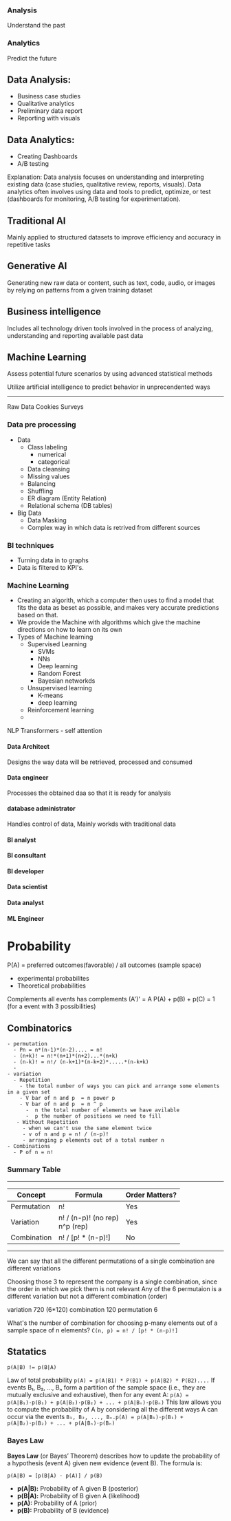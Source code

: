 ### Analysis
Understand the past

### Analytics 
Predict the future

## Data Analysis:
- Business case studies
- Qualitative analytics
- Preliminary data report
- Reporting with visuals
## Data Analytics:
- Creating Dashboards
- A/B testing

Explanation:
Data analysis focuses on understanding and interpreting existing data (case studies, qualitative review, reports, visuals).
Data analytics often involves using data and tools to predict, optimize, or test (dashboards for monitoring, A/B testing for experimentation).

## Traditional AI
Mainly applied to structured datasets to improve efficiency and accuracy in repetitive tasks

## Generative AI
Generating new raw data or content, such as text, code, audio, or images by relying on patterns from a given training dataset

## Business intelligence
Includes all technology driven tools involved in the process of analyzing, understanding and reporting available past data

## Machine Learning
Assess potential future scenarios by using advanced statistical methods

Utilize artificial intelligence to predict behavior in unprecendented ways

_____________________________________________
Raw Data
    Cookies
    Surveys

### Data pre processing
- Data
    - Class labeling
      - numerical
      - categorical
    - Data cleansing
    - Missing values
  - Balancing
  - Shuffling
  - ER diagram (Entity Relation)
  - Relational schema (DB tables)
- Big Data
  - Data Masking
  - Complex way in which data is retrived from different sources

### BI techniques
- Turning data in to graphs
- Data is filtered to KPI's.

### Machine Learning
- Creating an algorith, which a computer then uses to find a model that fits the data as beset as possible, and makes very accurate predictions based on that.
- We provide the Machine with algorithms which give the machine directions on how to learn on its own 
- Types of Machine learning
  - Supervised Learning
    - SVMs
    - NNs
    - Deep learning
    - Random Forest
    - Bayesian networkds
  - Unsupervised learning
    - K-means
    - deep learning 
  - Reinforcement learning
  - 

NLP 
Transformers - self attention

#### Data Architect
Designs the way data will be retrieved, processed and consumed
#### Data engineer
Processes the obtained daa so that it is ready for analysis
#### database administrator
Handles control of data,
Mainly workds with traditional data
#### BI analyst
#### BI consultant
#### BI developer

#### Data scientist
#### Data analyst
#### ML Engineer


# Probability
P(A) = preferred outcomes(favorable) / all outcomes (sample space)

  - experimental probabilites
  - Theoretical probabilities

Complements
    all events has complements
    (A')' = A
    P(A) + p(B) + p(C) = 1 (for a event with 3 possibilities)



## Combinatorics
    - permutation
      - Pn = n*(n-1)*(n-2).... = n!
      - (n+k)! = n!*(n+1)*(n+2)...*(n+k)
      - (n-k)! = n!/ (n-k+1)*(n-k+2)*.....*(n-k+k)
      -  
    - variation
      - Repetition
        - the total number of ways you can pick and arrange some elements in a given set
        - V bar of n and p  = n power p
        - V bar of n and p  = n ^ p
          -  n the total number of elements we have avilable
          -  p the number of positions we need to fill
       - Without Repetition
         - when we can't use the same element twice
         - v of n and p = n! / (n-p)!
         - arranging p elements out of a total number n
    - Combinations
      - P of n = n!

### **Summary Table**

---
| Concept      | Formula                        | Order Matters? |
|--------------|-------------------------------|---------------|
| Permutation  | n!                            | Yes           |
| Variation    | n! / (n-p)! (no rep) <br> n^p (rep) | Yes           |
| Combination  | n! / [p! * (n-p)!]            | No            |
---


We can say that all the different permutations of a single combination are different variations

Choosing those 3 to represent the company is a single combination, since the order in which we pick them is not relevant
Any of the 6 permutaion is a different variation but not a different combination (order)

variation 720 (6*120)
combination 120
permutation 6

What's the number of combination for choosing p-many elements out of a sample space of n elements?
```C(n, p) = n! / [p! * (n-p)!]```

## Statatics
```p(A|B) != p(B|A)```

Law of total probability
```p(A) = p(A|B1) * P(B1) + p(A|B2) * P(B2)....```
If events B₁, B₂, ..., Bₙ form a partition of the sample space (i.e., they are mutually exclusive and exhaustive), then for any event A:
```p(A) = p(A|B₁)·p(B₁) + p(A|B₂)·p(B₂) + ... + p(A|Bₙ)·p(Bₙ)```
This law allows you to compute the probability of A by considering all the different ways A can occur via the events 
```B₁, B₂, ..., Bₙ.p(A) = p(A|B₁)·p(B₁) + p(A|B₂)·p(B₂) + ... + p(A|Bₙ)·p(Bₙ)```

### Bayes Law
**Bayes Law** (or Bayes’ Theorem) describes how to update the probability of a hypothesis (event A) given new evidence (event B). The formula is:
```
p(A|B) = [p(B|A) · p(A)] / p(B)
```
- **p(A|B):** Probability of A given B (posterior)
- **p(B|A):** Probability of B given A (likelihood)
- **p(A):** Probability of A (prior)
- **p(B):** Probability of B (evidence)
